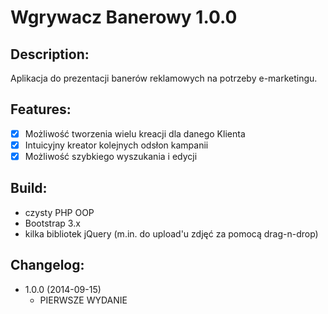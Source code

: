 # Wgrywacz Banerowy 1.0.0

## Description:
Aplikacja do prezentacji banerów reklamowych na potrzeby e-marketingu.

## Features:
* [x] Możliwość tworzenia wielu kreacji dla danego Klienta
* [x] Intuicyjny kreator kolejnych odsłon kampanii
* [x] Możliwość szybkiego wyszukania i edycji

## Build:
* czysty PHP OOP
* Bootstrap 3.x
* kilka bibliotek jQuery (m.in. do upload'u zdjęć za pomocą drag-n-drop)

## Changelog:
* 1.0.0 (2014-09-15)
  * PIERWSZE WYDANIE
